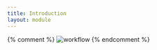 ```yaml
---
title: Introduction
layout: module
---
```


{% comment %}
![workflow]({{site.baseurl}}/figures/workflows/biomechanics.svg)
{% endcomment %}
